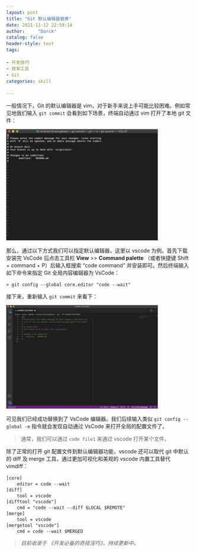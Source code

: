 ```yaml
---
layout: post
title: "Git 默认编辑器替换"
date: 2021-11-12 22:59:14
author:     "Dorck"
catalog: false
header-style: text
tags: 

- 开发技巧
- 效率工具
- Git
categories: skill

---
```


一般情况下，Git 的默认编辑器是 vim，对于新手来说上手可能比较困难。例如常见地我们输入 `git commit` 会看到如下场景，终端自动通过 vim 打开了本地 git 文件：

<img src="/img/in-post/post-tools/git_default_editor.png" alt="git_default_editor" style="zoom:40%;" />

那么，通过以下方式我们可以指定默认编辑器，这里以 vscode 为例。首先下载安装完 VsCode 后点击工具栏 **View** >> **Command palette** （或者快捷键 Shift + command + P）后输入框搜索 “code command” 并安装即可。然后终端输入如下命令来指定 Git 全局内容编辑器为 VsCode：

```
> git config --global core.editor "code --wait"
```

接下来，重新输入 `git commit` 来看下：

<img src="/img/in-post/post-tools/git_vscode_editor.png" alt="git_vscode_editor" style="zoom:40%;" />

可见我们已经成功替换到了 VsCode 编辑器。我们后续输入类似 `git config --global -e` 指令就会发现自动通过 VsCode 来打开全局的配置文件了。

> 通常，我们可以通过 `code file1` 来通过 vscode 打开某个文件。

除了正常的打开 git 配置文件到默认编辑器功能，vscode 还可以取代 git 中默认的 diff 及 merge 工具，通过更加可视化和美观的 vscode 内置工具替代 vimdiff：

```gfm
[core]
	editor = code --wait
[diff]
	tool = vscode
[difftool "vscode"]
	cmd = "code --wait --diff $LOCAL $REMOTE"
[merge]
    tool = vscode
[mergetool "vscode"]
    cmd = code --wait $MERGED
```



> *目前收录于 《开发必备的奇技淫巧》，持续更新中。*
